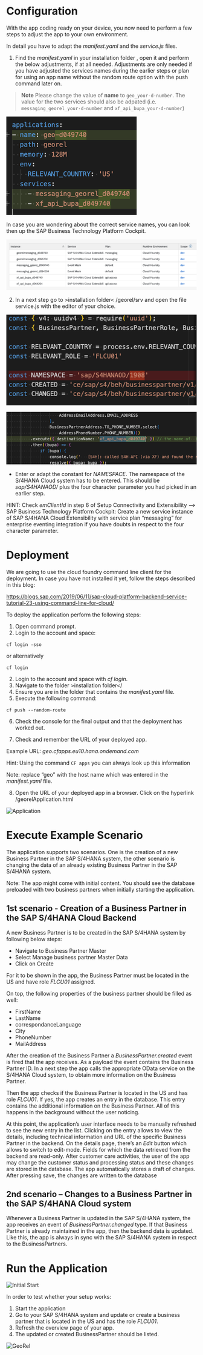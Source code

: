 # Configuration

With the app coding ready on your device, you now need to perform a few steps to adjust the app to your own environment.
  
In detail you have to adapt the *manifest.yaml* and the *service.js* files.

1. Find the *manifest.yaml* in your installation folder , open it and perform the below
adjustments, if at all needed. Adjustments are only needed if you have adjusted the services names during the earlier steps or plan for using an app name without the random route option with the push command later on.

> **Note**
> Please change the value of **name** to `geo_your-d-number`. The value for the two services should also be adpated (i.e. `messaging_georel_your-d-number` and `xf_api_bupa_your-d-number`)

 ![Manifest](./images/run1.png)
  
  In case you are wondering about the correct service names, you can look then up the SAP Business Technology Platform Cockpit.
  
 ![Services](./images/run2.png)
  
2. In a next step go to >installation folder< /georel/srv and open the file service.js with the editor of your choice.

 ![service file](./images/run3.1.png)   

 ![service file](./images/run3.png)  
  
- Enter or adapt the constant for *NAMESPACE*. The namespace of the S/4HANA Cloud system has to be entered. This should be *sap/S4HANAOD/* plus the four character parameter you had picked in an earlier step.

HINT: Check *emClientId* in step 6 of Setup Connectivity and Extensibility --> SAP Business Technology Platform Cockpit: Create a new service instance of SAP S/4HANA Cloud Extensibility with service plan “messaging” for enterprise eventing integration if you have doubts in respect to the four character parameter.



# Deployment

We are going to use the cloud foundry command line client for the deployment. In case you have not installed it yet, follow the steps described in this blog:

https://blogs.sap.com/2019/06/11/sap-cloud-platform-backend-service-tutorial-23-using-command-line-for-cloud/

To deploy the application perform the following steps:

1. Open command prompt.
2. Login to the account and space:

```
cf login -sso
```
or alternatively

```
cf login
```

2. Login to the account and space with *cf login*.
3. Navigate to the folder >installation folder</
4. Ensure you are in the folder that contains the *manifest.yaml* file.
5. Execute the following command: 

```
cf push --random-route
```

6. Check the console for the final output and that the deployment has worked out.

7. Check and remember the URL of your deployed app.

Example URL: *geo.cfapps.eu10.hana.ondemand.com*

Hint: Using the command ```CF apps``` you can always look up this information

Note: replace “geo” with the host name which was entered in the *manifest.yaml* file.

8. Open the URL of your deployed app in a browser. Click on the hyperlink /georelApplication.html

 ![Application](./images/run4.png)

# Execute Example Scenario

The application supports two scenarios. One is the creation of a new Business Partner in the SAP S/4HANA system, the other scenario is changing the data of an already existing Business Partner in the SAP S/4HANA system.

Note: The app might come with initial content. You should see the database preloaded with two business partners when initially starting the application.

## 1st scenario - Creation of a Business Partner in the SAP S/4HANA Cloud Backend

A new Business Partner is to be created in the SAP S/4HANA system by following below steps:

- Navigate to Business Partner Master
- Select Manage business partner Master Data
- Click on Create

For it to be shown in the app, the Business Partner must be located in the US and have role *FLCU01* assigned.

On top, the following properties of the business partner should be filled as well:

- FirstName
- LastName
- correspondanceLanguage 
- City
- PhoneNumber
- MailAddress

After the creation of the Business Partner a *BusinessPartner.created* event is fired that the app receives. As a payload the event contains the Business Partner ID. In a next step the app calls the appropriate OData service on the S/4HANA Cloud system, to obtain more information on the Business Partner.

Then the app checks if the Business Partner is located in the US and has role *FLCU01*. If yes, the app creates an entry in the database. This entry contains the additional information on the Business Partner. All of this happens in the background without the user noticing.

At this point, the application’s user interface needs to be manually refreshed to see the new entry in the list. Clicking on the entry allows to view the details, including technical information and URL of the specific Business Partner in the backend.
On the details page, there’s an *Edit* button which allows to switch to edit-mode. Fields for which the data retrieved from the backend are read-only. After customer care activities, the user of the app may change the customer status and processing status and these changes are stored in the database. The app automatically stores a draft of changes. After pressing save, the changes are written to the database

## 2nd scenario – Changes to a Business Partner in the SAP S/4HANA Cloud system

Whenever a Business Partner is updated in the SAP S/4HANA system, the app receives an event of *BusinessPartner.changed* type. If that Business Partner is already maintained in the app, then the backend data is updated. Like this, the app is always in sync with the SAP S/4HANA system in respect to the BusinessPartners.

# Run the Application

 ![Initial Start](./images/run5.png)

In order to test whether your setup works:

1. Start the application
2. Go to your SAP S/4HANA system and update or create a business partner that is located in the US and has the role *FLCU01*.
3. Refresh the overview page of your app.
4. The updated or created BusinessPartner should be listed.

 ![GeoRel](./images/run5.png)


